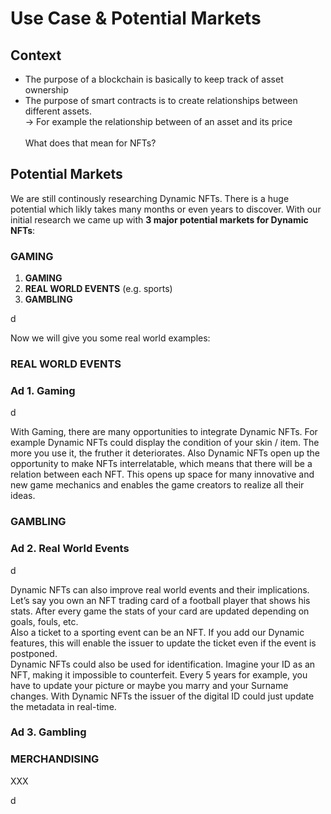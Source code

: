 # Use Case & Potential Markets

## Context

* The purpose of a blockchain is basically to keep track of asset ownership
* The purpose of smart contracts is to create relationships between different assets.\
  \-> For example the relationship between of an asset and its price\
  \
  What does that mean for NFTs?

## Potential Markets

We are still continously researching Dynamic NFTs. There is a huge potential which likly takes many months or even years to discover. With our initial research we came up with **3 major potential markets for Dynamic NFTs**:

### GAMING&#x20;

1. **GAMING**
2. **REAL WORLD EVENTS** (e.g. sports)
3. **GAMBLING**

d

Now we will give you some real world examples:

### REAL WORLD EVENTS

### Ad 1. Gaming

d

With Gaming, there are many opportunities to integrate Dynamic NFTs. For example Dynamic NFTs could display the condition of your skin / item. The more you use it, the fruther it deteriorates. Also Dynamic NFTs open up the opportunity to make NFTs interrelatable, which means that there will be a relation between each NFT. This opens up space for many innovative and new game mechanics and enables the game creators to realize all their ideas.

### GAMBLING

### Ad 2. Real World Events

d

Dynamic NFTs can also improve real world events and their implications. Let’s say you own an NFT trading card of a football player that shows his stats. After every game the stats of your card are updated depending on goals, fouls, etc.\
Also a ticket to a sporting event can be an NFT. If you add our Dynamic features, this will enable the issuer to update the ticket even if the event is postponed.\
Dynamic NFTs could also be used for identification. Imagine your ID as an NFT, making it impossible to counterfeit. Every 5 years for example, you have to update your picture or maybe you marry and your Surname changes. With Dynamic NFTs the issuer of the digital ID could just update the metadata in real-time.



### Ad 3. Gambling

### MERCHANDISING

XXX

d
